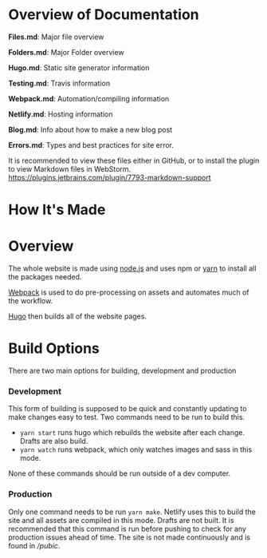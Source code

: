 # Overview of Documentation

**Files.md**: Major file overview

**Folders.md**: Major Folder overview

**Hugo.md**: Static site generator information

**Testing.md**: Travis information

**Webpack.md**: Automation/compiling information

**Netlify.md**: Hosting information

**Blog.md**: Info about how to make a new blog post

**Errors.md**: Types and best practices for site error.

It is recommended to view these files either in GitHub, or to install the plugin to view Markdown files in WebStorm. https://plugins.jetbrains.com/plugin/7793-markdown-support

# How It's Made

# Overview
The whole website is made using [node.js](https://nodejs.org/en/) and uses npm or [yarn](https://yarnpkg.com/en/) to install all the packages needed.

[Webpack](https://webpack.js.org/) is used to do pre-processing on assets and automates much of the workflow.

[Hugo](https://gohugo.io/) then builds all of the website pages.
 
# Build Options

There are two main options for building, development and production

### Development
This form of building is supposed to be quick and constantly updating to make changes easy to test.
Two commands need to be run to build this.
- `yarn start` runs hugo which rebuilds the website after each change. Drafts are also build.
- `yarn watch` runs webpack, which only watches images and sass in this mode.

None of these commands should be run outside of a dev computer.

### Production 
Only one command needs to be run `yarn make`. Netlify uses this to build the site and all assets are compiled in this mode. Drafts are not built. It is recommended that this command is run before pushing to check for any production issues ahead of time. The site is not made continuously and is found in */pubic*.
